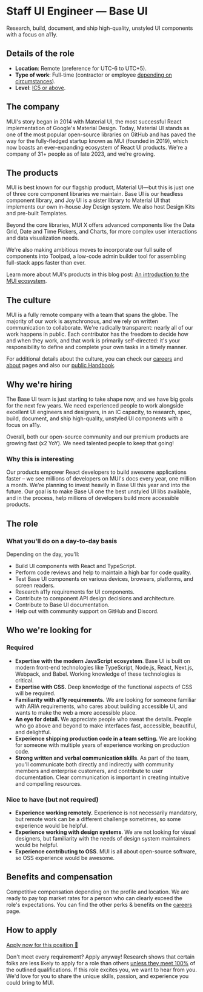# Staff UI Engineer — Base UI

<p class="description">Research, build, document, and ship high-quality, unstyled UI components with a focus on a11y.</p>

## Details of the role

- **Location**: Remote (preference for UTC-6 to UTC+5).
- **Type of work**: Full-time (contractor or employee [depending on circumstances](https://mui-org.notion.site/Hiring-FAQ-64763b756ae44c37b47b081f98915501#494af1f358794028beb4b7697b5d3102)).
- **Level**: [IC5 or above](https://mui-org.notion.site/Levelling-at-MUI-5c30f9bfe65149d697f346447cef9db1).

## The company

MUI's story began in 2014 with Material UI, the most successful React implementation of Google's Material Design.
Today, Material UI stands as one of the most popular open-source libraries on GitHub and has paved the way for the fully-fledged startup known as MUI (founded in 2019), which now boasts an ever-expanding ecosystem of React UI products.
We're a company of 31+ people as of late 2023, and we're growing.

## The products

MUI is best known for our flagship product, Material UI—but this is just one of three core component libraries we maintain.
Base UI is our headless component library, and Joy UI is a sister library to Material UI that implements our own in-house Joy Design system.
We also host Design Kits and pre-built Templates.

Beyond the core libraries, MUI X offers advanced components like the Data Grid, Date and Time Pickers, and Charts, for more complex user interactions and data visualization needs.

We're also making ambitious moves to incorporate our full suite of components into Toolpad, a low-code admin builder tool for assembling full-stack apps faster than ever.

Learn more about MUI's products in this blog post: [An introduction to the MUI ecosystem](https://brianstoker.com/blog/mui-product-comparison/).

## The culture

MUI is a fully remote company with a team that spans the globe.
The majority of our work is asynchronous, and we rely on written communication to collaborate.
We're radically transparent: nearly all of our work happens in public.
Each contributor has the freedom to decide how and when they work, and that work is primarily self-directed: it's your responsibility to define and complete your own tasks in a timely manner.

For additional details about the culture, you can check our [careers](https://brianstoker.com/careers/) and [about](https://brianstoker.com/about/) pages and also our [public Handbook](https://mui-org.notion.site/Handbook-f086d47e10794d5e839aef9dc67f324b).

## Why we're hiring

The Base UI team is just starting to take shape now, and we have big goals for the next few years. We need experienced people to work alongside excellent UI engineers and designers, in an IC capacity, to research, spec, build, document, and ship high-quality, unstyled UI components with a focus on a11y.

Overall, both our open-source community and our premium products are growing fast (x2 YoY).
We need talented people to keep that going!

### Why this is interesting

Our products empower React developers to build awesome applications faster – we see millions of developers on MUI's docs every year, one million a month. We're planning to invest heavily in Base UI this year and into the future. Our goal is to make Base UI one the best unstyled UI libs available, and in the process, help millions of developers build more accessible products.

## The role

### What you'll do on a day-to-day basis

Depending on the day, you'll:

- Build UI components with React and TypeScript.
- Perform code reviews and help to maintain a high bar for code quality.
- Test Base UI components on various devices, browsers, platforms, and screen readers.
- Research a11y requirements for UI components.
- Contribute to component API design decisions and architecture.
- Contribute to Base UI documentation.
- Help out with community support on GitHub and Discord.

## Who we're looking for

### Required

- **Expertise with the modern JavaScript ecosystem**. Base UI is built on modern front-end technologies like TypeScript, Node.js, React, Next.js, Webpack, and Babel. Working knowledge of these technologies is critical.
- **Expertise with CSS.** Deep knowledge of the functional aspects of CSS will be required.
- **Familiarity with a11y requirements.** We are looking for someone familiar with ARIA requirements, who cares about building accessible UI, and wants to make the web a more accessible place.
- **An eye for detail.** We appreciate people who sweat the details. People who go above and beyond to make interfaces fast, accessible, beautiful, and delightful.
- **Experience shipping production code in a team setting.** We are looking for someone with multiple years of experience working on production code.
- **Strong written and verbal communication skills**. As part of the team, you'll communicate both directly and indirectly with community members and enterprise customers, and contribute to user documentation. Clear communication is important in creating intuitive and compelling resources.

### Nice to have (but not required)

- **Experience working remotely.** Experience is not necessarily mandatory, but remote work can be a different challenge sometimes, so some experience would be helpful.
- **Experience working with design systems**. We are not looking for visual designers, but familiarity with the needs of design system maintainers would be helpful.
- **Experience contributing to OSS**. MUI is all about open-source software, so OSS experience would be awesome.

## Benefits and compensation

Competitive compensation depending on the profile and location.
We are ready to pay top market rates for a person who can clearly exceed the role's expectations.
You can find the other perks & benefits on the [careers](https://brianstoker.com/careers/#perks-and-benefits) page.

## How to apply

[Apply now for this position 📮](https://jobs.ashbyhq.com/MUI/3094f65a-0144-4bd2-ba5b-6b9c61040858/application?utm_source=ZNRrPGBkqO)

Don't meet every requirement?
Apply anyway!
Research shows that certain folks are less likely to apply for a role than others [unless they meet 100%](https://hbr.org/2014/08/why-women-dont-apply-for-jobs-unless-theyre-100-qualified) of the outlined qualifications.
If this role excites you, we want to hear from you.
We'd love for you to share the unique skills, passion, and experience you could bring to MUI.
